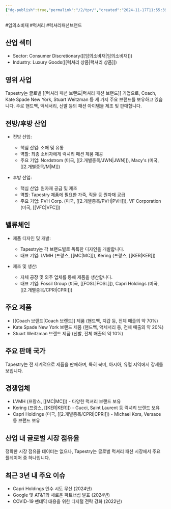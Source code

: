 ```yaml
---
{"dg-publish":true,"permalink":"/2/tpr/","created":"2024-11-17T11:55:39.826+09:00","updated":"2025-06-03T20:06:01.709+09:00"}
---
```


#임의소비재 #럭셔리 #럭셔리패션브랜드

## 산업 섹터

- Sector: Consumer Discretionary([[임의소비재\|임의소비재]])
- Industry: Luxury Goods([[럭셔리 상품\|럭셔리 상품]])

## 영위 사업

Tapestry는 글로벌 [[럭셔리 패션 브랜드\|럭셔리 패션 브랜드]] 기업으로, Coach, Kate Spade New York, Stuart Weitzman 등 세 가지 주요 브랜드를 보유하고 있습니다. 주로 핸드백, 액세서리, 신발 등의 패션 아이템을 제조 및 판매합니다.

## 전방/후방 산업

- 전방 산업:
    
    - 핵심 산업: 소매 및 유통
    - 역할: 최종 소비자에게 럭셔리 패션 제품 제공
    - 주요 기업: Nordstrom (미국, [[2.개별종목/JWN\|JWN]]), Macy's (미국, [[2.개별종목/M\|M]])
    
- 후방 산업:
    
    - 핵심 산업: 원자재 공급 및 제조
    - 역할: Tapestry 제품에 필요한 가죽, 직물 등 원자재 공급
    - 주요 기업: PVH Corp. (미국, [[2.개별종목/PVH\|PVH]]), VF Corporation (미국, [[VFC\|VFC]])
    

## 밸류체인

- 제품 디자인 및 개발:
    
    - Tapestry는 각 브랜드별로 독특한 디자인을 개발합니다.
    - 대표 기업: LVMH (프랑스, [[MC\|MC]]), Kering (프랑스, [[KER\|KER]])
    
- 제조 및 생산:
    
    - 자체 공장 및 외주 업체를 통해 제품을 생산합니다.
    - 대표 기업: Fossil Group (미국, [[FOSL\|FOSL]]), Capri Holdings (미국, [[2.개별종목/CPRI\|CPRI]])
    

## 주요 제품

- [[Coach 브랜드\|Coach 브랜드]] 제품 (핸드백, 지갑 등, 전체 매출의 약 70%)
- Kate Spade New York 브랜드 제품 (핸드백, 액세서리 등, 전체 매출의 약 20%)
- Stuart Weitzman 브랜드 제품 (신발, 전체 매출의 약 10%)

## 주요 판매 국가

Tapestry는 전 세계적으로 제품을 판매하며, 특히 북미, 아시아, 유럽 지역에서 강세를 보입니다.

## 경쟁업체

- LVMH (프랑스, [[MC\|MC]]) - 다양한 럭셔리 브랜드 보유
- Kering (프랑스, [[KER\|KER]]) - Gucci, Saint Laurent 등 럭셔리 브랜드 보유
- Capri Holdings (미국, [[2.개별종목/CPRI\|CPRI]]) - Michael Kors, Versace 등 브랜드 보유

## 산업 내 글로벌 시장 점유율

정확한 시장 점유율 데이터는 없으나, Tapestry는 글로벌 럭셔리 패션 시장에서 주요 플레이어 중 하나입니다.

## 최근 3년 내 주요 이슈

- Capri Holdings 인수 시도 무산 (2024년)
- Google 및 AT&T와 새로운 파트너십 발표 (2024년)
- COVID-19 팬데믹 대응을 위한 디지털 전략 강화 (2022년)
